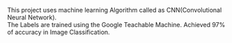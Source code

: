 This project uses machine learning Algorithm called as CNN(Convolutional Neural Network).  
The Labels are trained using the Google Teachable Machine. 
Achieved 97% of accuracy in Image Classification. 
